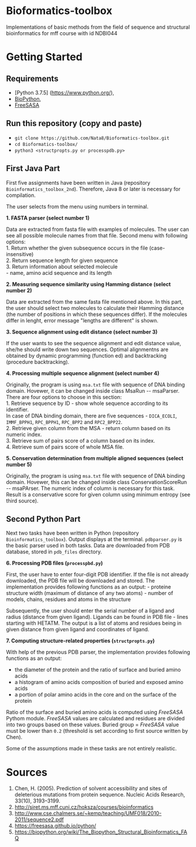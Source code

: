 # Bioformatics-toolbox

Implementations of basic methods from the field of sequence and structural
bioinformatics for mff course with id NDBI044

# Getting Started

## Requirements
- [Python 3.7.5] (https://www.python.org/),
- [BioPython](https://biopython.org/),
- [FreeSASA](https://freesasa.github.io/python/)

## Run this repository (copy and paste)
- `git clone https://github.com/Nata8/Bioformatics-toolbox.git`
- `cd Bioformatics-toolbox/`
- `python3 <structpropts.py or processpdb.py>`


## First Java Part

First five assignments have been written in Java (repository `Bioinformatics_toolbox_2nd`). 
Therefore, Java 8 or later is necessary for compilation.

The user selects from the menu using numbers in terminal.


**1. FASTA parser (select number 1)**

Data are extracted from fasta file with examples of molecules.
The user can see all possible molecule names from that file. 
Second menu with following options: <br />
	1. Return whether the given subsequence occurs in the file
	   (case-insensitive) <br />
	2. Return sequence length for given sequence <br />
	3. Return information about selected molecule <br />
	   - name, amino acid sequence and its length <br />

**2. Measuring sequence similarity using Hamming distance (select number 2)**

Data are extracted from the same fasta file mentioned above. 
In this part, the user should select two molecules to calculate 
their Hamming distance (the number of positions in which these 
sequences differ). If the molecules differ in lenght, 
error message "lengths are different" is shown. 

**3. Sequence alignment using edit distance (select number 3)**

If the user wants to see the sequence alignment and edit distance value, 
she/he should write down two sequences. Optimal alignmentns are obtained
by dynamic programming (function ed) and backtracking (procedure backtracking).

**4. Processing multiple sequence alignment (select number 4)**

Originally, the program is using `msa.txt` file with sequence of DNA binding domain. 
Hovewer, it can be changed inside class MsaRun -- msaParser. 
There are four options to choose in this section: <br />
	1. Retrieve sequence by ID - show whole sequence according to its identifier. <br />
	In case of DNA binding domain, there are five sequences - `DICA_ECOLI`, `IMMF_BPPH1`, 
	`RPC_BPPH1`, `RPC_BPP2` and `RPC2_BPP22`. <br />
	2. Retrieve given column from the MSA - return column based on its numeric index. <br />
	3. Retrieve sum of pairs score of a column based on its index. <br />
	4. Retrieve sum of pairs score of whole MSA file. <br />

**5. Conservation determination from multiple aligned sequences (select number 5)**

Originally, the program is using `msa.txt` file with sequence of DNA binding domain. 
Hovewer, this can be changed inside class ConservationScoreRun -- msaPArser. 
The numeric index of column is necessary for this task. Result is a conservative
score for given column using minimum entropy (see third source).
 
## Second Python Part

Next two tasks have been written in Python (repository `Bioinformatics_toolbox`). Output displays at the terminal.
`pdbparser.py` is the basic parser used in both tasks. Data are downloaded from PDB database, stored in `pdb_files` directory.

**6. Processing PDB files (`processpbd.py`)**

First, the user have to enter four-digit PDB identifier. If the file is not already downloaded,
the PDB file will be downloaded and stored. The implementation provides following functions as an output:
	- proteine structure width (maximum of distance of any two atoms)
	- number of models, chains, residues and atoms in the structure

Subsequently, the user should enter the serial number of a ligand and radius (distance from given ligand).
Ligands can be found in PDB file - lines starting with HETATM. The output is a list of atoms and residues
being in given distance from given ligand and coordinates of ligand.

**7. Computing structure-related properties (`structpropts.py`)**

With help of the previous PDB parser, the implementation provides following functions as an output:

- the diameter of the protein and the ratio of surface and buried amino acids
- a histogram of amino acids composition of buried and exposed amino acids
- a portion of polar amino acids in the core and on the surface of the protein

Ratio of the surface and buried amino acids is computed using *FreeSASA* Pythom module.
*FreeSASA* values are calculated and residues are divided into two groups based on these values.
Buried group = *FreeSASA* value must be lower than `0.2` (threshold is set according to first source written by Chen). 


Some of the assumptions made in these tasks are not entirely realistic.

# Sources
1. Chen, H. (2005). Prediction of solvent accessibility and sites of deleterious mutations from protein sequence. Nucleic Acids Research, 33(10), 3193–3199.
2. http://siret.ms.mff.cuni.cz/hoksza/courses/bioinformatics
3. http://www.cse.chalmers.se/~kemp/teaching/UMF018/2010-2011/sequence2.pdf
4. https://freesasa.github.io/python/
5. https://biopython.org/wiki/The_Biopython_Structural_Bioinformatics_FAQ
